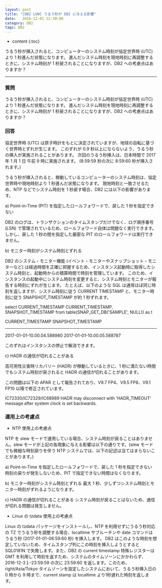 ```yaml
---
layout: post
title: "[DB2 LUW] うるう秒が DB2 に与える影響"
date:   2016-12-01 12:30:00
category: DB2
tags: DB2 
---
```


* content
{:toc}


うるう秒が挿入されると、コンピューターのシステム時刻が協定世界時 (UTC) より 1 秒進んだ状態になります。
進んだシステム時刻を現地時刻に再調整するときに、システム時刻が 1 秒戻されることになりますが、DB2 への考慮点はありますか？ 




---

### 質問

うるう秒が挿入されると、コンピューターのシステム時刻が協定世界時 (UTC) より 1 秒進んだ状態になります。
進んだシステム時刻を現地時刻に再調整するときに、システム時刻が 1 秒戻されることになりますが、DB2 への考慮点はありますか？

### 回答

協定世界時 (UTC) は原子時計をもとに決定されていますが、地球の自転に基づく世界時とずれが生じます。
このずれが 0.9 秒以上にならないよう、うるう秒の挿入が実施されることがあります。
次回のうるう秒挿入は、日本時間で 2017 年 1 月 1 日 午前 9 時に実施されます。
(8:59:59 秒の次に 8:59:60 秒が挿入されます。)

うるう秒が挿入されると、稼動しているコンピューターのシステム時刻は、協定世界時や現地時刻より 1 秒進んだ状態になります。
現地時刻と一致させるため、NTP などでシステム時刻を 1 秒戻す場合、DB2 には以下の影響があります。

a) Point-in-Time (PIT) を指定したロールフォワードで、戻した 1 秒を指定できない

DB2 のログは、トランザクションのタイムスタンプだけでなく、ログ順序番号 (LSN) で管理されているため、ロールフォワード自体は問題なく実行できます。
しかし、戻した 1 秒の間を指定した厳密な PIT のロールフォワードは実行できません。

b) モニター時刻がシステム時刻とずれる

DB2 のシステム・モニター機能 (イベント・モニターやスナップショット・モニターなど) は経過時間を正確に把握するため、インスタンス起動時に取得したシステム時刻と、起動時からの積算時間で時刻を管理しています。
このため、インスタンスの起動中にシステム時刻を変更すると、システム時刻とモニターが報告する時刻にずれが生じます。
たとえば、以下のような SQL は通常ほぼ同じ時刻を返しますが、システム時刻に従う CURRENT TIMESTAMP と、モニター時刻に従う SNAPSHOT_TIMESTAMP が約 1 秒ずれます。

select CURRENT_TIMESTAMP CURRENT_TIMESTAMP, SNAPSHOT_TIMESTAMP from table(SNAP_GET_DB('SAMPLE', NULL)) as t

CURRENT_TIMESTAMP          SNAPSHOT_TIMESTAMP
-------------------------- --------------------------
2017-01-01-10.00.04.588980 2017-01-01-10.00.05.588787

このずれはインスタンスの停止で解消できます。

c) HADR の通信が切れることがある

高可用性災害時リカバリー (HADR) が稼動しているときに、1 秒に満たない時間でもシステム時刻が戻されると HADR の通信が切れることがあります。

この問題は以下の APAR として報告されており、V9.7 FP4、V9.5 FP8、V9.1 FP10 以降で修正されています。

IC72330/IC72329/IC68989 HADR may disconnect with 'HADR_TIMEOUT' message after system clock is set backwards.

### 運用上の考慮点
- NTP 使用上の考慮点

NTP を slew モードで運用している場合、システム時刻が戻ることはありません。slew モードが上記の各現象に与える影響は以下の通りです。(slew モードでも微細な時刻戻りを伴う NTP システムでは、以下の記述は当てはまらないことがあります。)

a) Point-in-Time を指定したロールフォワードで、戻した 1 秒を指定できない
時刻の戻りが発生しないため、PIT で指定できない時間はなくなります。

b) モニター時刻がシステム時刻とずれる
最大 1 秒、少しずつシステム時刻とモニター時刻がずれるようになります。

c) HADR の通信が切れることがある
システム時刻が戻ることはないため、通信が切れる問題は発生しません。

- Linux の tzdata 使用上の考慮点

Linux の tzdata パッケージをインストールし、NTP を利用せずにうるう秒対応の TZ でうるう秒を調整する場合、localtime サブルーチンや date コマンドはうるう秒 (2017-01-01-08:59:60 秒) を挿入します。
DB2 はこのような時刻を想定していないため、タイムスタンプ列にこの時刻を挿入しようとすると SQL0181N で失敗します。また、DB2 の current timestamp 特殊レジスターは GMT を利用して時刻を返すため、システムのタイムゾーンにかかわらず、2016-12-3１-23:59:59 の次に 23:59:60 を返します。このため、right/Asia/Tokyo タイムゾーンを設定したシステムにおいて、うるう秒挿入日の 0 時から 9 時まで、current stamp は localtime より1秒遅れた時刻を返します。


